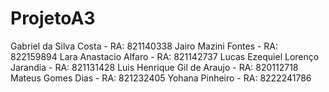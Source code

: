 # ProjetoA3
Gabriel da Silva Costa - RA: 821140338
Jairo Mazini Fontes - RA: 822159894
Lara Anastacio Alfaro - RA: 821142737
Lucas Ezequiel Lorenço Jarandia - RA: 821131428
Luis Henrique Gil de Araujo - RA: 820112718
Mateus Gomes Dias - RA: 821232405
Yohana Pinheiro - RA: 8222241786
